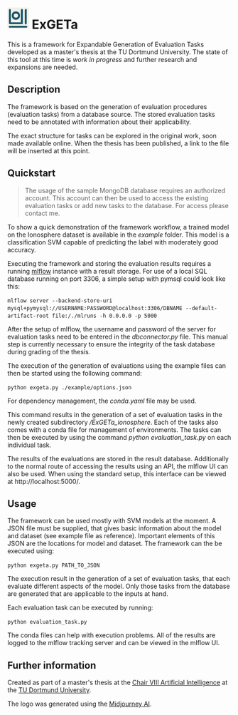 # <img src="https://github.com/FDillk/ExGETa/blob/main/tools/ai_logo.png" width="48">     ExGETa

This is a framework for Expandable Generation of Evaluation Tasks developed as a master's thesis at the TU Dortmund University.
The state of this tool at this time is *work in progress* and further research and expansions are needed.

## Description

The framework is based on the generation of evaluation procedures (evaluation tasks) from a database source. The stored evaluation tasks need to be annotated with information about their applicability.

The exact structure for tasks can be explored in the original work, soon made available online. When the thesis has been published, a link to the file will be inserted at this point.

## Quickstart

> The usage of the sample MongoDB database requires an authorized account. This account can then be used to access the existing evaluation tasks or add new tasks to the database. For access please contact me.

To show a quick demonstration of the framework workflow, a trained model on the Ionosphere dataset is available in the *example* folder.
This model is a classification SVM capable of predicting the label with moderately good accuracy.

Executing the framework and storing the evaluation results requires a running [mlflow](https://mlflow.org/) instance with a result storage. For use of a local SQL database running on port 3306, a simple setup with pymsql could look like this:

`mlflow server --backend-store-uri mysql+pymysql://USERNAME:PASSWORD@localhost:3306/DBNAME --default-artifact-root file:/./mlruns -h 0.0.0.0 -p 5000`

After the setup of mlflow, the username and password of the server for evaluation tasks need to be entered in the *dbconnector.py* file. This manual step is currently necessary to ensure the integrity of the task database during grading of the thesis.

The execution of the generation of evaluations using the example files can then be started using the following command:

`python exgeta.py ./example/options.json`

For dependency management, the *conda.yaml* file may be used.

This command results in the generation of a set of evaluation tasks in the newly created subdirectory */ExGETa_ionosphere*. Each of the tasks also comes with a conda file for management of environments. The tasks can then be executed by using the command *python evaluation_task.py* on each individual task.

The results of the evaluations are stored in the result database. Additionally to the normal route of accessing the results using an API, the mlflow UI can also be used. When using the standard setup, this interface can be viewed at http://localhost:5000/.

## Usage

The framework can be used mostly with SVM models at the moment. A JSON file must be supplied, that gives basic information about the model and dataset (see example file as reference). Important elements of this JSON are the locations for model and dataset. The framework can the be executed using:

`python exgeta.py PATH_TO_JSON`

The execution result in the generation of a set of evaluation tasks, that each evaluate different aspects of the model. Only those tasks from the database are generated that are applicable to the inputs at hand.

Each evaluation task can be executed by running:

`python evaluation_task.py`

The conda files can help with execution problems. 
All of the results are logged to the mlflow tracking server and can be viewed in the mlflow UI.

## Further information

Created as part of a master's thesis at the [Chair VIII Artificial Intelligence](https://www-ai.cs.tu-dortmund.de/index.html) at the [TU Dortmund University](https://www.tu-dortmund.de/en/).

The logo was generated using the [Midjourney AI](https://www.midjourney.com/home/).
